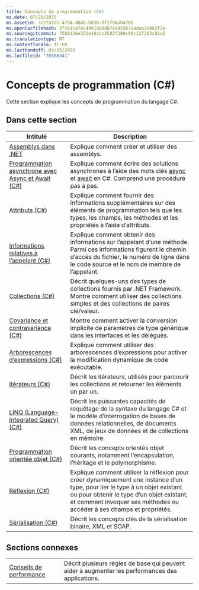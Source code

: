 ```yaml
---
title: Concepts de programmation (C#)
ms.date: 07/20/2015
ms.assetid: 3227afd5-4794-484b-b83b-0f1f94a0476b
ms.openlocfilehash: 3fcb1ca76c49919b00b74d955b7aadaa2e882f2a
ms.sourcegitcommit: 7588136e355e10cbc2582f389c90c127363c02a5
ms.translationtype: MT
ms.contentlocale: fr-FR
ms.lasthandoff: 03/15/2020
ms.locfileid: "70168341"
---
```

# <a name="programming-concepts-c"></a>Concepts de programmation (C#)
Cette section explique les concepts de programmation du langage C#.  
  
## <a name="in-this-section"></a>Dans cette section  
  
|Intitulé|Description|  
|-----------|-----------------|  
|[Assemblys dans .NET](../../../standard/assembly/index.md)|Explique comment créer et utiliser des assemblys.|  
|[Programmation asynchrone avec Async et Await (C#)](./async/index.md)|Explique comment écrire des solutions asynchrones à l’aide des mots clés [async](../../language-reference/keywords/async.md) et [await](../../language-reference/operators/await.md) en C#. Comprend une procédure pas à pas.|  
|[Attributs (C#)](./attributes/index.md)|Explique comment fournir des informations supplémentaires sur des éléments de programmation tels que les types, les champs, les méthodes et les propriétés à l’aide d’attributs.|  
|[Informations relatives à l’appelant (C#)](./caller-information.md)|Explique comment obtenir des informations sur l’appelant d’une méthode. Parmi ces informations figurent le chemin d’accès du fichier, le numéro de ligne dans le code source et le nom de membre de l’appelant.|  
|[Collections (C#)](./collections.md)|Décrit quelques-uns des types de collections fournis par .NET Framework. Montre comment utiliser des collections simples et des collections de paires clé/valeur.|  
|[Covariance et contravariance (C#)](./covariance-contravariance/index.md)|Montre comment activer la conversion implicite de paramètres de type générique dans les interfaces et les délégués.|  
|[Arborescences d’expressions (C#)](./expression-trees/index.md)|Explique comment utiliser des arborescences d’expressions pour activer la modification dynamique de code exécutable.|  
|[Itérateurs (C#)](./iterators.md)|Décrit les itérateurs, utilisés pour parcourir les collections et retourner les éléments un par un.|  
|[LINQ (Language-Integrated Query) (C#)](./linq/index.md)|Décrit les puissantes capacités de requêtage de la syntaxe du langage C# et le modèle d’interrogation de bases de données relationnelles, de documents XML, de jeux de données et de collections en mémoire.|  
|[Programmation orientée objet (C#)](./object-oriented-programming.md)|Décrit les concepts orientés objet courants, notamment l’encapsulation, l’héritage et le polymorphisme.|  
|[Réflexion (C#)](./reflection.md)|Explique comment utiliser la réflexion pour créer dynamiquement une instance d’un type, pour lier le type à un objet existant ou pour obtenir le type d’un objet existant, et comment invoquer ses méthodes ou accéder à ses champs et propriétés.|  
|[Sérialisation (C#)](./serialization/index.md)|Décrit les concepts clés de la sérialisation binaire, XML et SOAP.|  
  
## <a name="related-sections"></a>Sections connexes  
  
|||  
|---|---|  
|[Conseils de performance](../../../framework/performance/performance-tips.md) | Décrit plusieurs règles de base qui peuvent aider à augmenter les performances des applications.|
